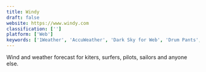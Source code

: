 ```yaml
---
title: Windy
draft: false 
website: https://www.windy.com
classification: ['']
platform: ['Web']
keywords: ['1Weather', 'AccuWeather', 'Dark Sky for Web', 'Drum Pants', 'Dualo Du-Touch S', 'Forecastie', 'Mogees', 'OpenWeatherMap', 'The Weather Channel', 'Today Weather', 'Ventusky', 'Weather Timeline', 'Weather Underground', 'WeatherMate', 'WeatherMetro', 'Weatherspark', 'Windguru', 'World Weather', 'Yahoo Weather', 'YoWindow', 'Yr.no', 'keezy', 'sWeather']
---
```

Wind and weather forecast for kiters, surfers, pilots, sailors and anyone else.